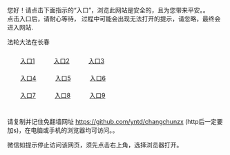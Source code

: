 您好！请点击下面指示的“入口”，浏览此网站是安全的，且为您带来平安。。 <br/>
点击入口后，请耐心等待， 过程中可能会出现无法打开的提示，请忽略，最终会进入网站. </br>

法轮大法在长春<br/>
<div style="padding:10px"><a style="margin:20px" target="_blank" href="https://d31fqam6aq4pz1.cloudfront.net/2Qpsp?xrpfd" id="ccLink1" rel="nofollow">入口1</a> <a target="_blank" style="margin:20px" href="https://d21f49um30m4vq.cloudfront.net/2Qpsp?bnrtken" id="ccLink2" rel="nofollow">入口2</a> <a style="margin:20px" target="_blank" href="https://dchmhm8tdowvl.cloudfront.net/2Qpsp?hekkev" id="ccLink3" rel="nofollow">入口3</a></div>

<div style="padding:10px" ><a style="margin:20px" target="_blank" href="https://d31fqam6aq4pz1.cloudfront.net/2Qpsp?xrpfd" id="ccLink4" rel="nofollow">入口4</a> <a style="margin:20px" href="https://d21f49um30m4vq.cloudfront.net/2Qpsp?bnrtken" target="_blank" id="ccLink5" rel="nofollow">入口5</a> <a style="margin:20px" href="https://dchmhm8tdowvl.cloudfront.net/2Qpsp?hekkev" target="_blank" id="ccLink6" rel="nofollow">入口6</a></div>

<div style="padding:10px"><a style="margin:20px" target="_blank" href="https://d31fqam6aq4pz1.cloudfront.net/2Qpsp?xrpfd" id="ccLink7" rel="nofollow">入口7</a> <a style="margin:20px" href="https://d21f49um30m4vq.cloudfront.net/2Qpsp?bnrtken" target="_blank" id="ccLink8" rel="nofollow">入口8</a> <a style="margin:20px" target="_blank" href="https://dchmhm8tdowvl.cloudfront.net/2Qpsp?hekkev" id="ccLink9" rel="nofollow">入口9</a></div>

<br/>



请复制并记住免翻墙网址 https://github.com/yntd/changchunzx (http后一定要加s)，在电脑或手机的浏览器均可访问。。<br/>

微信如提示停止访问该网页，须先点击右上角，选择浏览器打开。
